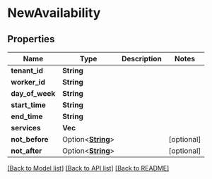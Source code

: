 # NewAvailability

## Properties

Name | Type | Description | Notes
------------ | ------------- | ------------- | -------------
**tenant_id** | **String** |  | 
**worker_id** | **String** |  | 
**day_of_week** | **String** |  | 
**start_time** | **String** |  | 
**end_time** | **String** |  | 
**services** | **Vec<String>** |  | 
**not_before** | Option<[**String**](string.md)> |  | [optional]
**not_after** | Option<[**String**](string.md)> |  | [optional]

[[Back to Model list]](../README.md#documentation-for-models) [[Back to API list]](../README.md#documentation-for-api-endpoints) [[Back to README]](../README.md)


